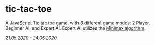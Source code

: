 # tic-tac-toe
A JavaScript Tic tac toe game, with 3 different game modes: 2 Player, Beginner AI, and Expert AI. Expert AI utilizes the [Minimax algorithm](https://en.wikipedia.org/wiki/Minimax).

*21.05.2020 - 24.05.2020*
